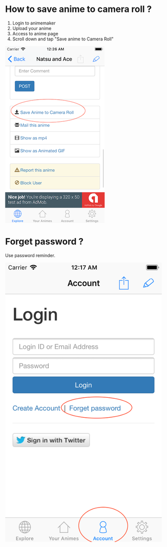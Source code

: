 # How to save anime to camera roll ?

1. Login to animemaker
2. Upload your anime
3. Access to anime page
4. Scroll down and tap "Save anime to Camera Roll"

![Save to camera roll](https://raw.githubusercontent.com/kenmaz/animemaker-help/master/save-to-cameraroll.png)

# Forget password ?
Use password reminder.

![Save to camera roll](https://raw.githubusercontent.com/kenmaz/animemaker-help/master/password-reminder.png)
